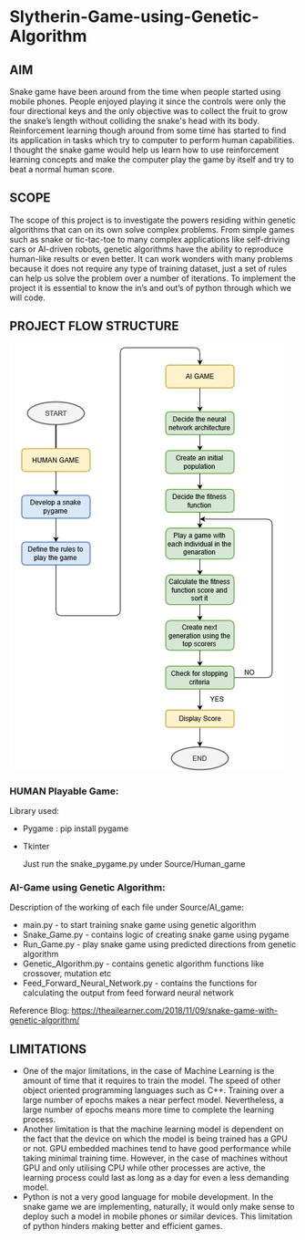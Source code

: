 # Slytherin-Game-using-Genetic-Algorithm

## AIM
Snake game have been around from the time when people started using mobile phones. People enjoyed playing it since the controls were only the four directional keys and the only objective was to collect the fruit to grow the snake’s length without colliding the snake's head with its body. Reinforcement learning though around from some time has started to find its application in tasks which try to computer to perform human capabilities. I thought the snake game would help us learn how to use reinforcement learning concepts and make the computer play the game by itself and try to beat a normal human score.

## SCOPE 
The scope of this project is to investigate the powers residing within genetic algorithms that can on its own solve complex problems. From simple games such as snake or tic-tac-toe to many complex applications like self-driving cars or AI-driven robots, genetic algorithms have the ability to reproduce human-like results or even better. It can work wonders with many problems  because it does not require any type  of training dataset, just a set of rules can help us solve the problem over a number of iterations. To implement the project it is essential to know the in’s and out’s of python through which we will code.

## PROJECT FLOW STRUCTURE
![project-flow](https://github.com/anshulp2912/Slytherin-Game-using-Genetic-Algorithm/blob/master/workflow_slytherin.png?raw=true)

### HUMAN Playable Game:
Library used:
- Pygame : pip install pygame
- Tkinter

  Just run the snake_pygame.py under Source/Human_game
  
### AI-Game using Genetic Algorithm:
Description of the working of each file under Source/AI_game:
- main.py -  to start training snake game using genetic algorithm
- Snake_Game.py  -  contains logic of creating snake game using pygame
- Run_Game.py  -  play snake game using predicted directions from genetic algorithm
- Genetic_Algorithm.py  -  contains genetic algorithm functions like crossover, mutation etc
- Feed_Forward_Neural_Network.py  -  contains the functions for calculating the output from feed forward neural network

Reference Blog: https://theailearner.com/2018/11/09/snake-game-with-genetic-algorithm/

## LIMITATIONS
- One of the major limitations, in the case of Machine Learning is the amount of time that it requires to train the model. The speed of other object oriented programming languages such as C++. Training over a large number of epochs makes a near perfect model. Nevertheless, a large number of epochs means more time to complete the learning process. 
- Another limitation is that the machine learning model is dependent on the fact that the device on which the model is being trained has a GPU or not. GPU embedded machines tend to have good performance while taking minimal training time. However, in the case of machines without GPU and only utilising CPU while other processes are active, the learning process could last as long as a day for even a less demanding model.
- Python is not a very good language for mobile development. In the snake game we are implementing, naturally, it would only make sense to deploy such a model in mobile phones or similar devices. This limitation of python hinders making better and efficient games.

